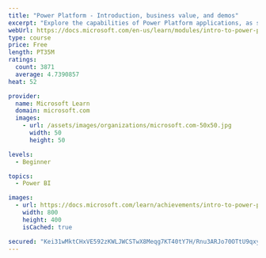```yaml
---
title: "Power Platform - Introduction, business value, and demos"
excerpt: "Explore the capabilities of Power Platform applications, as seen in demonstrations and customer case studies."
webUrl: https://docs.microsoft.com/en-us/learn/modules/intro-to-power-platform-mba/
type: course
price: Free
length: PT35M
ratings:
  count: 3871
  average: 4.7390857
heat: 52

provider:
  name: Microsoft Learn
  domain: microsoft.com
  images:
    - url: /assets/images/organizations/microsoft.com-50x50.jpg
      width: 50
      height: 50

levels:
  - Beginner

topics:
  - Power BI

images:
  - url: https://docs.microsoft.com/learn/achievements/intro-to-power-platform-social.png
    width: 800
    height: 400
    isCached: true

secured: "Kei31wMktCHxVE592zKWLJWCSTwX8Meqg7KT40tY7H/Rnu3ARJo70OTtU9qxyyRPNXHFUqEbkHNe0WfIVVcPAJustvegynMwCczCFK6TeWWw6+V0Fg8B/u9vrIiPeOl142O5G+XFrGzSG+UJaZ+2CgnkWq5c05vK12kokua0xe9Mf5KT6Z+KYgr2lD7KVE/r5ZF58UX3ClbkLl60tgPPhGFUh/EfUzGHYchrABA7lEkyCKmMm1ldj1Pk8W7+me1/zdrMa7OsLGfPZeMHN9sGdMHvdS6nogpvP71f8iLSjXbhDMapJmvErB9TZJBrb3SGvgFwGeuBDjc0Vs3cKyrM7mCZmbdn4mx7rPTj+gPaQSazHwBk6DJ4ZjLCdoevTrjaHOV8NQ9l4xWpqX1JhWpilfqevRk2DGXWSN/+3vMLdK8=;RBP3OxVUfI1BXZb2i8NKrA=="
---
```


